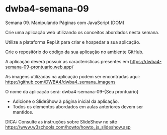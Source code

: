 # dwba4-semana-09
Semana 09. Manipulando Páginas com JavaScript (DOM)

Crie uma aplicação web utilizando os conceitos abordados nesta semana.

Utilize a plataforma Repl.it para criar e hospedar a sua aplicação.

Crie o repositório do código da sua aplicação no ambiente GitHub.

A aplicação deverá possuir as características presentes em https://dwba4-semana-09-prontuario.web.app/

As imagens utilizadas na aplicação podem ser encontradas aqui: https://github.com/DWBA4/dwba4_semana_imagens

O nome da aplicação será: dwba4-semana-09-{Seu prontuário}

- Adicione o SlideShow à página inicial da aplicação.
- Todos os elementos abordados em aulas anteriores devem ser mantidos.

DICA: Consulte as instruções sobre SlideShow no site https://www.w3schools.com/howto/howto_js_slideshow.asp
